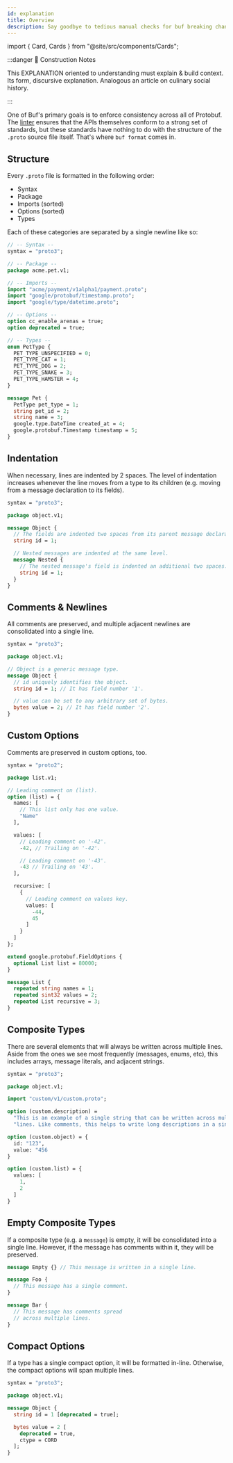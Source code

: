 ```yaml
---
id: explanation
title: Overview
description: Say goodbye to tedious manual checks for buf breaking changes and hello to effortless detection with our super-duper buf breaking change detection tool.
---
```


import { Card, Cards } from "@site/src/components/Cards";

:::danger 🚧 Construction Notes

This EXPLANATION oriented to understanding must explain & build context. Its form, discursive explanation. Analogous an
article on culinary social history.

:::

<Cards>
  <Card
    name="🖌 Tutorial"
    url="#"
    description="Lorem ipsum dolor sit amet, consectetur adipiscing elit, sed do eiusmod tempor incididunt ut labore et dolore magna aliqua."
  />
  <Card
    name="🚧 How To"
    url="#"
    description="Nisl tincidunt eget nullam non. Sed cras ornare arcu dui vivamus. Id neque aliquam vestibulum morbi blandit. Turpis nunc eget lorem dolor sed."
  />
  <Card
    name="🧱 Reference"
    url="#"
    description="Integer malesuada nunc vel risus commodo viverra maecenas accumsan. Faucibus vitae aliquet nec ullamcorper sit amet."
  />
  <Card
    name="🏗 Explanation"
    url="#"
    description="Scelerisque varius morbi enim nunc faucibus a pellentesque sit amet. Aenean sed adipiscing diam donec adipiscing tristique risus."
  />
</Cards>

One of Buf's primary goals is to enforce consistency across all of Protobuf. The
[linter](../lint/overview.md) ensures that the APIs themselves conform to a
strong set of standards, but these standards have nothing to do with the
structure of the `.proto` source file itself. That's where `buf format` comes
in.

## Structure

Every `.proto` file is formatted in the following order:

- Syntax
- Package
- Imports (sorted)
- Options (sorted)
- Types

Each of these categories are separated by a single newline like so:

```protobuf
// -- Syntax --
syntax = "proto3";

// -- Package --
package acme.pet.v1;

// -- Imports --
import "acme/payment/v1alpha1/payment.proto";
import "google/protobuf/timestamp.proto";
import "google/type/datetime.proto";

// -- Options --
option cc_enable_arenas = true;
option deprecated = true;

// -- Types --
enum PetType {
  PET_TYPE_UNSPECIFIED = 0;
  PET_TYPE_CAT = 1;
  PET_TYPE_DOG = 2;
  PET_TYPE_SNAKE = 3;
  PET_TYPE_HAMSTER = 4;
}

message Pet {
  PetType pet_type = 1;
  string pet_id = 2;
  string name = 3;
  google.type.DateTime created_at = 4;
  google.protobuf.Timestamp timestamp = 5;
}
```

## Indentation

When necessary, lines are indented by 2 spaces. The level of indentation
increases whenever the line moves from a type to its children (e.g. moving from
a message declaration to its fields).

```protobuf
syntax = "proto3";

package object.v1;

message Object {
  // The fields are indented two spaces from its parent message declaration.
  string id = 1;

  // Nested messages are indented at the same level.
  message Nested {
    // The nested message's field is indented an additional two spaces.
    string id = 1;
  }
}
```

## Comments & Newlines

All comments are preserved, and multiple adjacent newlines are consolidated into
a single line.

```protobuf
syntax = "proto3";

package object.v1;

// Object is a generic message type.
message Object {
  // id uniquely identifies the object.
  string id = 1; // It has field number '1'.

  // value can be set to any arbitrary set of bytes.
  bytes value = 2; // It has field number '2'.
}
```

## Custom Options

Comments are preserved in custom options, too.

```protobuf
syntax = "proto2";

package list.v1;

// Leading comment on (list).
option (list) = {
  names: [
    // This list only has one value.
    "Name"
  ],

  values: [
    // Leading comment on '-42'.
    -42, // Trailing on '-42'.

    // Leading comment on '-43'.
    -43 // Trailing on '43'.
  ],

  recursive: [
    {
      // Leading comment on values key.
      values: [
        -44,
        45
      ]
    }
  ]
};

extend google.protobuf.FieldOptions {
  optional List list = 80000;
}

message List {
  repeated string names = 1;
  repeated sint32 values = 2;
  repeated List recursive = 3;
}
```

## Composite Types

There are several elements that will always be written across multiple lines.
Aside from the ones we see most frequently (messages, enums, etc), this includes
arrays, message literals, and adjacent strings.

```protobuf
syntax = "proto3";

package object.v1;

import "custom/v1/custom.proto";

option (custom.description) =
  "This is an example of a single string that can be written across multiple"
  "lines. Like comments, this helps to write long descriptions in a single string."

option (custom.object) = {
  id: "123",
  value: "456
}

option (custom.list) = {
  values: [
    1,
    2
  ]
}
```

## Empty Composite Types

If a composite type (e.g. a `message`) is empty, it will be consolidated into a
single line. However, if the message has comments within it, they will be
preserved.

```protobuf
message Empty {} // This message is written in a single line.

message Foo {
  // This message has a single comment.
}

message Bar {
  // This message has comments spread
  // across multiple lines.
}
```

## Compact Options

If a type has a single compact option, it will be formatted in-line. Otherwise,
the compact options will span multiple lines.

```protobuf
syntax = "proto3";

package object.v1;

message Object {
  string id = 1 [deprecated = true];

  bytes value = 2 [
    deprecated = true,
    ctype = CORD
  ];
}
```